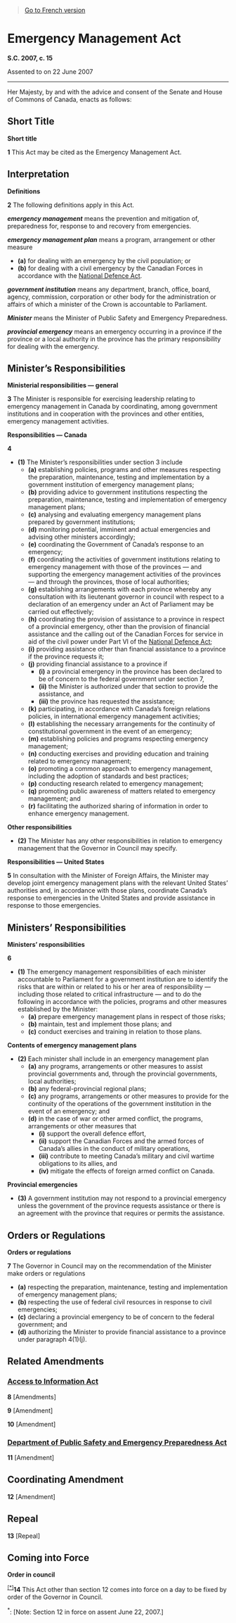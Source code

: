 > [Go to French version](/fr/Lois/Lois%20du%20Canada/2007/ch.%2015.md)

# Emergency Management Act

**S.C. 2007, c. 15**


Assented to on 22 June 2007

----------



Her Majesty, by and with the advice and consent of the Senate and House of Commons of Canada, enacts as follows:






## Short Title



**Short title**

**1** This Act may be cited as the Emergency Management Act.




## Interpretation



**Definitions**

**2** The following definitions apply in this Act.

***emergency management*** means the prevention and mitigation of, preparedness for, response to and recovery from emergencies.

***emergency management plan*** means a program, arrangement or other measure
- **(a)** for dealing with an emergency by the civil population; or
- **(b)** for dealing with a civil emergency by the Canadian Forces in accordance with the [National Defence Act](/en/Acts/Revised%20Statutes%20of%20Canada/N/N-5.md).

***government institution*** means any department, branch, office, board, agency, commission, corporation or other body for the administration or affairs of which a minister of the Crown is accountable to Parliament.

***Minister*** means the Minister of Public Safety and Emergency Preparedness.

***provincial emergency*** means an emergency occurring in a province if the province or a local authority in the province has the primary responsibility for dealing with the emergency.




## Minister’s Responsibilities



**Ministerial responsibilities — general**

**3** The Minister is responsible for exercising leadership relating to emergency management in Canada by coordinating, among government institutions and in cooperation with the provinces and other entities, emergency management activities.




**Responsibilities — Canada**

**4** 

- **(1)** The Minister’s responsibilities under section 3 include
	- **(a)** establishing policies, programs and other measures respecting the preparation, maintenance, testing and implementation by a government institution of emergency management plans;
	- **(b)** providing advice to government institutions respecting the preparation, maintenance, testing and implementation of emergency management plans;
	- **(c)** analysing and evaluating emergency management plans prepared by government institutions;
	- **(d)** monitoring potential, imminent and actual emergencies and advising other ministers accordingly;
	- **(e)** coordinating the Government of Canada’s response to an emergency;
	- **(f)** coordinating the activities of government institutions relating to emergency management with those of the provinces — and supporting the emergency management activities of the provinces — and through the provinces, those of local authorities;
	- **(g)** establishing arrangements with each province whereby any consultation with its lieutenant governor in council with respect to a declaration of an emergency under an Act of Parliament may be carried out effectively;
	- **(h)** coordinating the provision of assistance to a province in respect of a provincial emergency, other than the provision of financial assistance and the calling out of the Canadian Forces for service in aid of the civil power under Part VI of the [National Defence Act](/en/Acts/Revised%20Statutes%20of%20Canada/N/N-5.md);
	- **(i)** providing assistance other than financial assistance to a province if the province requests it;
	- **(j)** providing financial assistance to a province if
		- **(i)** a provincial emergency in the province has been declared to be of concern to the federal government under section 7,
		- **(ii)** the Minister is authorized under that section to provide the assistance, and
		- **(iii)** the province has requested the assistance;
	- **(k)** participating, in accordance with Canada’s foreign relations policies, in international emergency management activities;
	- **(l)** establishing the necessary arrangements for the continuity of constitutional government in the event of an emergency;
	- **(m)** establishing policies and programs respecting emergency management;
	- **(n)** conducting exercises and providing education and training related to emergency management;
	- **(o)** promoting a common approach to emergency management, including the adoption of standards and best practices;
	- **(p)** conducting research related to emergency management;
	- **(q)** promoting public awareness of matters related to emergency management; and
	- **(r)** facilitating the authorized sharing of information in order to enhance emergency management.

**Other responsibilities**

- **(2)** The Minister has any other responsibilities in relation to emergency management that the Governor in Council may specify.




**Responsibilities — United States**

**5** In consultation with the Minister of Foreign Affairs, the Minister may develop joint emergency management plans with the relevant United States’ authorities and, in accordance with those plans, coordinate Canada’s response to emergencies in the United States and provide assistance in response to those emergencies.




## Ministers’ Responsibilities



**Ministers’ responsibilities**

**6** 

- **(1)** The emergency management responsibilities of each minister accountable to Parliament for a government institution are to identify the risks that are within or related to his or her area of responsibility — including those related to critical infrastructure — and to do the following in accordance with the policies, programs and other measures established by the Minister:
	- **(a)** prepare emergency management plans in respect of those risks;
	- **(b)** maintain, test and implement those plans; and
	- **(c)** conduct exercises and training in relation to those plans.

**Contents of emergency management plans**

- **(2)** Each minister shall include in an emergency management plan
	- **(a)** any programs, arrangements or other measures to assist provincial governments and, through the provincial governments, local authorities;
	- **(b)** any federal-provincial regional plans;
	- **(c)** any programs, arrangements or other measures to provide for the continuity of the operations of the government institution in the event of an emergency; and
	- **(d)** in the case of war or other armed conflict, the programs, arrangements or other measures that
		- **(i)** support the overall defence effort,
		- **(ii)** support the Canadian Forces and the armed forces of Canada’s allies in the conduct of military operations,
		- **(iii)** contribute to meeting Canada’s military and civil wartime obligations to its allies, and
		- **(iv)** mitigate the effects of foreign armed conflict on Canada.

**Provincial emergencies**

- **(3)** A government institution may not respond to a provincial emergency unless the government of the province requests assistance or there is an agreement with the province that requires or permits the assistance.




## Orders or Regulations



**Orders or regulations**

**7** The Governor in Council may on the recommendation of the Minister make orders or regulations
- **(a)** respecting the preparation, maintenance, testing and implementation of emergency management plans;
- **(b)** respecting the use of federal civil resources in response to civil emergencies;
- **(c)** declaring a provincial emergency to be of concern to the federal government; and
- **(d)** authorizing the Minister to provide financial assistance to a province under paragraph 4(1)(j).




## Related Amendments



### [Access to Information Act](/en/Acts/Revised%20Statutes%20of%20Canada/A/A-1.md)


**8** [Amendments]



**9** [Amendment]



**10** [Amendment]




### [Department of Public Safety and Emergency Preparedness Act](/en/Acts/Statutes%20of%20Canada/2005/c.%2010.md)


**11** [Amendment]




## Coordinating Amendment


**12** [Amendment]




## Repeal


**13** [Repeal]




## Coming into Force



**Order in council**

<sup><a href='#fn_Ind3E8E_hq_2606'>[*]</a></sup>**14** This Act other than section 12 comes into force on a day to be fixed by order of the Governor in Council.

<a name='fn_Ind3E8E_hq_2606'><sup>*</sup></a>: [Note: Section 12 in force on assent June 22, 2007.]<br />


